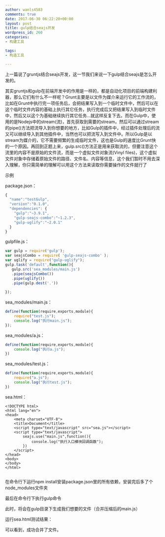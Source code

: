 ```yaml
---
author: wanls4583
comments: true
date: 2017-06-30 06:22:20+00:00
layout: post
title: gulp结合seajs开发
wordpress_id: 260
categories:
- 构建工具

tags:
- 构造工具

---
```


上一篇说了gruntjs结合seajs开发，这一节我们来说一下gulp结合seajs是怎么开发的。

其实gruntjs和gulp在前端开发中的作用是一样的，都是自动化项目的前端构建利器，那么它们有什么不一样呢？Grunt主要是以文件为媒介来运行它的工作流的，比如在Grunt中执行完一项任务后，会把结果写入到一个临时文件中，然后可以在这个临时文件内容的基础上执行其它任务，执行完成后又把结果写入到临时文件中，然后又以这个为基础继续执行其它任务...就这样反复下去。而在Gulp中，使用的是Nodejs中的stream(流)，首先获取到需要的stream，然后可以通过stream的pipe()方法把流导入到你想要的地方，比如Gulp的插件中，经过插件处理后的流又可以继续导入到其他插件中，当然也可以把流写入到文件中。所以Gulp是以stream为媒介的，它不需要频繁的生成临时文件，这也是Gulp的速度比Grunt快的一个原因。再回到正题上来，gulp.src()方法正是用来获取流的，但要注意这个流里的内容不是原始的文件流，而是一个虚拟文件对象流(Vinyl files)，这个虚拟文件对象中存储着原始文件的路径、文件名、内容等信息，这个我们暂时不用去深入理解，你只需简单的理解可以用这个方法来读取你需要操作的文件就行了

示例

package.json：
```javascript
{  
  "name":"testGulp",  
  "version":"0.1.0",  
  "dependencies": {  
    "gulp":"~3.9.1",  
    "gulp-seajs-combo":"~1.2.3",  
    "gulp-uglify":"~2.0.1"  
  }  
}  
```
gulpfile.js：
```javascript
var gulp = require('gulp');  
var seajsCombo = require( 'gulp-seajs-combo' );  
var uglify = require("gulp-uglify");  
gulp.task('default',function(){  
   gulp.src('sea_modules/main.js')  
   .pipe(seajsCombo())  
   .pipe(uglify())  
   .pipe(gulp.dest('.'))  
  
});  
```
sea_modules/main.js：
```javascript
define(function(require,exports,module){  
    require("test.js");  
    console.log("执行main.js");  
});  
```
sea_modules/a.js：
```javascript
define(function(require,exports,module){  
    console.log("执行a.js");  
})  
```
sea_modules/test.js：
```javascript
define(function(require,exports,module){  
    require("a.js");  
    console.log("执行test.js");  
})  
```
sea.html：
```
<!DOCTYPE html>  
<html lang="en">  
<head> 
    <meta charset="UTF-8">  
    <title>Document</title>  
    <script type="text/javascript" src="sea.js"></script>  
    <script type="text/javascript">  
        seajs.use("main.js",function(){  
            console.log("执行入口模块回调函数");  
        })  
    </script>  
</head>  
<body>  
</body>  
</html>  
```
<img src="http://img.blog.csdn.net/20170125222417652?watermark/2/text/aHR0cDovL2Jsb2cuY3Nkbi5uZXQvYTQwOTA1MTk4Nw==/font/5a6L5L2T/fontsize/400/fill/I0JBQkFCMA==/dissolve/70/gravity/Center" alt="" />

在命令行下运行npm install安装package.json里的所有依赖，安装完后多了个node_modules文件夹
<img src="http://img.blog.csdn.net/20170125222832557?watermark/2/text/aHR0cDovL2Jsb2cuY3Nkbi5uZXQvYTQwOTA1MTk4Nw==/font/5a6L5L2T/fontsize/400/fill/I0JBQkFCMA==/dissolve/70/gravity/Center" alt="" />

最后在命令行下执行gulp命令
<img src="http://img.blog.csdn.net/20170125222953988?watermark/2/text/aHR0cDovL2Jsb2cuY3Nkbi5uZXQvYTQwOTA1MTk4Nw==/font/5a6L5L2T/fontsize/400/fill/I0JBQkFCMA==/dissolve/70/gravity/Center" alt="" />

此时，将会在gulp目录下生成我们想要的文件（合并压缩后的main.js）
<img src="http://img.blog.csdn.net/20170125223144365?watermark/2/text/aHR0cDovL2Jsb2cuY3Nkbi5uZXQvYTQwOTA1MTk4Nw==/font/5a6L5L2T/fontsize/400/fill/I0JBQkFCMA==/dissolve/70/gravity/Center" alt="" />

运行sea.html测试结果：
<img src="http://img.blog.csdn.net/20170123002222097?watermark/2/text/aHR0cDovL2Jsb2cuY3Nkbi5uZXQvYTQwOTA1MTk4Nw==/font/5a6L5L2T/fontsize/400/fill/I0JBQkFCMA==/dissolve/70/gravity/Center" alt="" />

可以看到，成功合并了文件。
